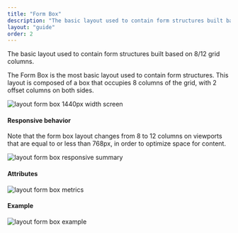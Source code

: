 ```yaml
---
title: "Form Box"
description: "The basic layout used to contain form structures built based on 8/12 grid columns."
layout: "guide"
order: 2
---
```


<div class="page-description">The basic layout used to contain form structures built based on 8/12 grid columns.</div> 

The Form Box is the most basic layout used to contain form structures. This layout is composed of a box that occupies 8 columns of the grid, with 2 offset columns on both sides.

![layout form box 1440px width screen](/lexicon/images/layoutformbox.jpg)

#### Responsive behavior

Note that the form box layout changes from 8 to 12 columns on viewports that are equal to or less than 768px, in order to optimize space for content.

![layout form box responsive summary](/lexicon/images/layoutformboxsummary.jpg)

#### Attributes

![layout form box metrics](/lexicon/images/layoutformboxmetrics.jpg)

#### Example

![layout form box example](/lexicon/images/layoutformboxexample.jpg)